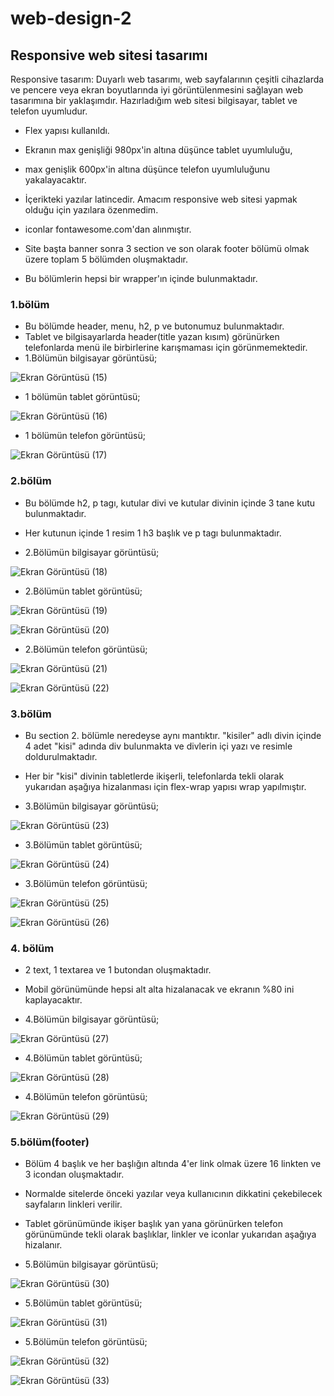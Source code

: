 # web-design-2

## Responsive web sitesi tasarımı

Responsive tasarım: Duyarlı web tasarımı, web sayfalarının çeşitli cihazlarda ve pencere veya ekran boyutlarında iyi görüntülenmesini sağlayan
web tasarımına bir yaklaşımdır. Hazırladığım web sitesi bilgisayar, tablet ve telefon uyumludur.

* Flex yapısı kullanıldı.
* Ekranın max genişliği 980px'in altına düşünce tablet uyumluluğu,
* max genişlik 600px'in altına düşünce telefon uyumluluğunu yakalayacaktır.

* İçerikteki yazılar latincedir. Amacım responsive web sitesi yapmak olduğu için yazılara özenmedim.
* iconlar fontawesome.com'dan alınmıştır.

* Site başta banner sonra 3 section ve son olarak footer bölümü olmak üzere toplam 5 bölümden oluşmaktadır.
* Bu bölümlerin hepsi bir wrapper'ın içinde bulunmaktadır.

### 1.bölüm
* Bu bölümde header, menu, h2, p ve butonumuz bulunmaktadır.
* Tablet ve bilgisayarlarda header(title yazan kısım) görünürken telefonlarda menü ile birbirlerine karışmaması için görünmemektedir.
* 1.Bölümün bilgisayar görüntüsü;




![Ekran Görüntüsü (15)](https://user-images.githubusercontent.com/55760365/89786873-4cfad000-db25-11ea-9fe8-b8953993964c.png)




* 1 bölümün tablet görüntüsü;




![Ekran Görüntüsü (16)](https://user-images.githubusercontent.com/55760365/89787605-6b150000-db26-11ea-85cd-d6289d9f6534.png)




* 1 bölümün telefon görüntüsü;




![Ekran Görüntüsü (17)](https://user-images.githubusercontent.com/55760365/89787614-70724a80-db26-11ea-8b65-5b93272befa4.png)




### 2.bölüm

* Bu bölümde h2, p tagı, kutular divi ve kutular divinin içinde 3 tane kutu bulunmaktadır.
* Her kutunun içinde 1 resim 1 h3 başlık ve p tagı bulunmaktadır.

* 2.Bölümün bilgisayar görüntüsü;



![Ekran Görüntüsü (18)](https://user-images.githubusercontent.com/55760365/89788825-67827880-db28-11ea-8ee7-ee1765957b92.png)



* 2.Bölümün tablet görüntüsü;

![Ekran Görüntüsü (19)](https://user-images.githubusercontent.com/55760365/89788906-82ed8380-db28-11ea-998c-ee3d12e49347.png)

![Ekran Görüntüsü (20)](https://user-images.githubusercontent.com/55760365/89788913-85e87400-db28-11ea-90e7-647de4feac5d.png)

* 2.Bölümün telefon görüntüsü;

![Ekran Görüntüsü (21)](https://user-images.githubusercontent.com/55760365/89789114-d6f86800-db28-11ea-817c-fbe3831e8406.png)

![Ekran Görüntüsü (22)](https://user-images.githubusercontent.com/55760365/89789145-e24b9380-db28-11ea-9586-f72b8431f9fb.png)



### 3.bölüm

* Bu section 2. bölümle neredeyse aynı mantıktır. "kisiler" adlı divin içinde 4 adet "kisi" adında div bulunmakta ve divlerin içi yazı ve resimle doldurulmaktadır.
* Her bir "kisi" divinin tabletlerde ikişerli, telefonlarda tekli olarak yukarıdan aşağıya hizalanması için flex-wrap yapısı wrap yapılmıştır.


* 3.Bölümün bilgisayar görüntüsü;

![Ekran Görüntüsü (23)](https://user-images.githubusercontent.com/55760365/89789210-f7282700-db28-11ea-9364-847b5d77ea0b.png)



* 3.Bölümün tablet görüntüsü;


![Ekran Görüntüsü (24)](https://user-images.githubusercontent.com/55760365/89789262-09a26080-db29-11ea-8fe3-9cef7d7aa650.png)



* 3.Bölümün telefon görüntüsü;

![Ekran Görüntüsü (25)](https://user-images.githubusercontent.com/55760365/89789323-19ba4000-db29-11ea-8267-0362b06ff74c.png)

![Ekran Görüntüsü (26)](https://user-images.githubusercontent.com/55760365/89789329-1b840380-db29-11ea-85d5-835a5b7056bc.png)


### 4. bölüm

* 2 text, 1 textarea ve 1 butondan oluşmaktadır.
* Mobil görünümünde hepsi alt alta hizalanacak ve ekranın %80 ini kaplayacaktır.



* 4.Bölümün bilgisayar görüntüsü;


![Ekran Görüntüsü (27)](https://user-images.githubusercontent.com/55760365/89789363-2c347980-db29-11ea-86e7-dbe45d1a71d6.png)


* 4.Bölümün tablet görüntüsü;


![Ekran Görüntüsü (28)](https://user-images.githubusercontent.com/55760365/89789370-2e96d380-db29-11ea-805a-e30f29daf282.png)



* 4.Bölümün telefon görüntüsü;


![Ekran Görüntüsü (29)](https://user-images.githubusercontent.com/55760365/89789378-30609700-db29-11ea-9376-06e99fdeae7d.png)




### 5.bölüm(footer)

* Bölüm 4 başlık ve her başlığın altında 4'er link olmak üzere 16 linkten ve 3 icondan oluşmaktadır.
* Normalde sitelerde önceki yazılar veya kullanıcının dikkatini çekebilecek sayfaların linkleri verilir.
* Tablet görünümünde ikişer başlık yan yana görünürken telefon görünümünde tekli olarak başlıklar, linkler ve iconlar yukarıdan aşağıya hizalanır. 


* 5.Bölümün bilgisayar görüntüsü;


![Ekran Görüntüsü (30)](https://user-images.githubusercontent.com/55760365/89789464-4e2dfc00-db29-11ea-86cd-b192834e27a0.png)



* 5.Bölümün tablet görüntüsü;


![Ekran Görüntüsü (31)](https://user-images.githubusercontent.com/55760365/89789493-54bc7380-db29-11ea-8340-e6803de0a1a1.png)

* 5.Bölümün telefon görüntüsü;


![Ekran Görüntüsü (32)](https://user-images.githubusercontent.com/55760365/89789562-6dc52480-db29-11ea-8953-c8dcbdb63691.png)

![Ekran Görüntüsü (33)](https://user-images.githubusercontent.com/55760365/89789565-6f8ee800-db29-11ea-94e2-f322dd852a47.png)
